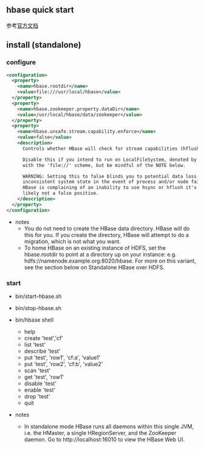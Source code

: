 ## hbase quick start
参考[官方文档](https://hbase.apache.org/book.html#quickstart)

## install (standalone) 

### configure
```xml
<configuration>
  <property>
    <name>hbase.rootdir</name>
    <value>file:///usr/local/hbase</value>
  </property>
  <property>
    <name>hbase.zookeeper.property.dataDir</name>
    <value>/usr/local/hbase/data/zookeeper</value>
  </property>
  <property>
    <name>hbase.unsafe.stream.capability.enforce</name>
    <value>false</value>
    <description>
      Controls whether HBase will check for stream capabilities (hflush/hsync).

      Disable this if you intend to run on LocalFileSystem, denoted by a rootdir
      with the 'file://' scheme, but be mindful of the NOTE below.

      WARNING: Setting this to false blinds you to potential data loss and
      inconsistent system state in the event of process and/or node failures. If
      HBase is complaining of an inability to use hsync or hflush it's most
      likely not a false positive.
    </description>
  </property>
</configuration>

```

- notes
    - You do not need to create the HBase data directory. HBase will do this for you. If you create the directory, HBase will attempt to do a migration, which is not what you want.
    - To home HBase on an existing instance of HDFS, set the hbase.rootdir to point at a directory up on your instance: e.g. hdfs://namenode.example.org:8020/hbase. For more on this variant, see the section below on Standalone HBase over HDFS.
    
### start
- bin/start-hbase.sh
- bin/stop-hbase.sh
- bin/hbase shell
    - help
    - create 'test','cf'
    - list 'test'
    - describe 'test'
    - put 'test', 'row1', 'cf:a', 'value1'
    - put 'test', 'row2', 'cf:b', 'value2'
    - scan 'test'
    - get 'test', 'row1' 
    - disable 'test'
    - enable 'test'
    - drop 'test'
    - quit  



- notes
    - In standalone mode HBase runs all daemons within this single JVM, i.e. the HMaster, a single HRegionServer, and the ZooKeeper daemon. Go to http://localhost:16010 to view the HBase Web UI.    
      
